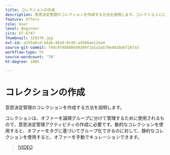```yaml
---
title: コレクションの作成
description: 意思決定管理のコレクションを作成する方法を説明します。コレクションには実施要件ルールが関連付けられているので、関係のある顧客にのみコレクションを表示することができます。
feature: Offers
role: User
level: Beginner
jira: KT-6747
thumbnail: 329376.jpg
exl-id: a255a0cd-b4ab-46a9-9c49-a4588ae12ea4
source-git-commit: f49c9748808699309f1d1a3a570e4010a6f287a3
workflow-type: ht
source-wordcount: '74'
ht-degree: 100%

---
```


# コレクションの作成

意思決定管理のコレクションを作成する方法を説明します。

コレクションは、オファーを論理グループに分けて管理するために使用されるもので、意思決定管理アクティビティの作成に必要です。動的なコレクションを使用すると、オファーをタグに基づいてグループ化できるのに対して、静的なコレクションを使用すると、オファーを手動でキュレーションできます。

>[!VIDEO](https://video.tv.adobe.com/v/329376?quality=12&learn=on)
